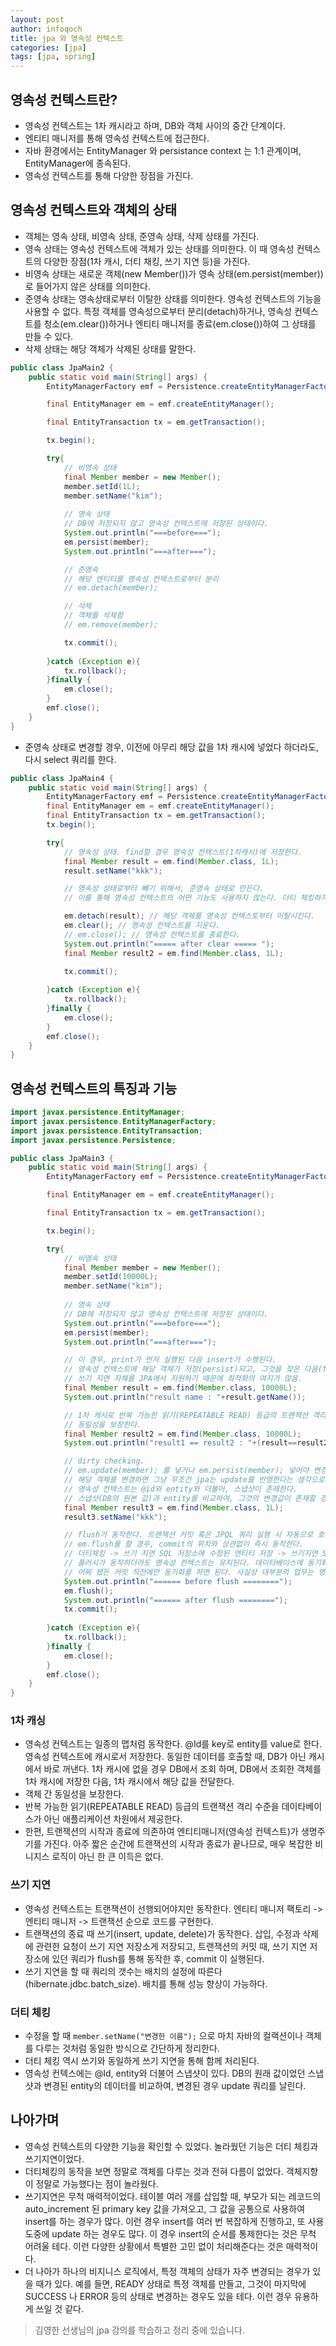 ```yaml
---
layout: post
author: infoqoch
title: jpa 와 영속성 컨텍스트
categories: [jpa]
tags: [jpa, spring]
---
```


## 영속성 컨텍스트란?
- 영속성 컨텍스트는 1차 캐시라고 하며, DB와 객체 사이의 중간 단계이다. 
- 엔티티 매니저를 통해 영속성 컨텍스트에 접근한다. 
- 자바 환경에서는 EntityManager 와 persistance context 는 1:1 관계이며, EntityManager에 종속된다. 
- 영속성 컨텍스트를 통해 다양한 장점을 가진다.

## 영속성 컨텍스트와 객체의 상태
- 객체는 영속 상태, 비영속 상태, 준영속 상태, 삭제 상태를 가진다.
- 영속 상태는 영속성 컨텍스트에 객체가 있는 상태를 의미한다. 이 때 영속성 컨텍스트의 다양한 장점(1차 캐시, 더티 채킹, 쓰기 지연 등)을 가진다.
- 비영속 상태는 새로운 객체(new Member())가 영속 상태(em.persist(member))로 들어가지 않은 상태를 의미한다. 
- 준영속 상태는 영속상태로부터 이탈한 상태를 의미한다. 영속성 컨텍스트의 기능을 사용할 수 없다. 특정 객체를 영속성으로부터 분리(detach)하거나, 영속성 컨텍스트를 청소(em.clear())하거나 엔티티 매니저를 종료(em.close())하여 그 상태를 만들 수 있다. 
- 삭제 상태는 해당 객체가 삭제된 상태를 말한다. 

```java
public class JpaMain2 {
    public static void main(String[] args) {
        EntityManagerFactory emf = Persistence.createEntityManagerFactory("hello");

        final EntityManager em = emf.createEntityManager();

        final EntityTransaction tx = em.getTransaction();

        tx.begin();

        try{
            // 비영속 상태
            final Member member = new Member();
            member.setId(1L);
            member.setName("kim");
            
            // 영속 상태
            // DB에 저장되지 않고 영속성 컨텍스트에 저장된 상태이다.
            System.out.println("===before===");
            em.persist(member);
            System.out.println("===after===");

            // 준영속
            // 해당 엔티티를 영속성 컨텍스트로부터 분리
            // em.detach(member);

            // 삭제
            // 객체를 삭제함
            // em.remove(member);

            tx.commit();
            
        }catch (Exception e){
            tx.rollback();
        }finally {
            em.close();
        }
        emf.close();
    }
}
```

- 준영속 상태로 변경할 경우, 이전에 아무리 해당 값을 1차 캐시에 넣었다 하더라도, 다시 select 쿼리를 한다. 

```java
public class JpaMain4 {
    public static void main(String[] args) {
        EntityManagerFactory emf = Persistence.createEntityManagerFactory("hello");
        final EntityManager em = emf.createEntityManager();
        final EntityTransaction tx = em.getTransaction();
        tx.begin();

        try{
            // 영속성 상태. find할 경우 영속성 컨텍스트(1차캐시)에 저장한다.
            final Member result = em.find(Member.class, 1L);
            result.setName("kkk");

            // 영속성 상태로부터 빼기 위해서, 준영속 상태로 만든다.
            // 이를 통해 영속성 컨텍스트의 어떤 기능도 사용하지 않는다. 더티 체킹하지 않아 db의 값을 변경할 수 없다.

            em.detach(result); // 해당 객체를 영속성 컨텍스토부터 이탈시킨다.
            em.clear(); // 영속성 컨텍스트를 지운다.
            // em.close(); // 영속성 컨텍스트를 종료한다.
            System.out.println("===== after clear ===== ");
            final Member result2 = em.find(Member.class, 1L);

            tx.commit();
            
        }catch (Exception e){
            tx.rollback();
        }finally {
            em.close();
        }
        emf.close();
    }
}
```

## 영속성 컨텍스트의 특징과 기능

```java
import javax.persistence.EntityManager;
import javax.persistence.EntityManagerFactory;
import javax.persistence.EntityTransaction;
import javax.persistence.Persistence;

public class JpaMain3 {
    public static void main(String[] args) {
        EntityManagerFactory emf = Persistence.createEntityManagerFactory("hello");

        final EntityManager em = emf.createEntityManager();

        final EntityTransaction tx = em.getTransaction();

        tx.begin();

        try{
            // 비영속 상태
            final Member member = new Member();
            member.setId(10000L);
            member.setName("kim");
            
            // 영속 상태
            // DB에 저장되지 않고 영속성 컨텍스트에 저장된 상태이다.
            System.out.println("===before===");
            em.persist(member);
            System.out.println("===after===");

            // 이 경우, print가 먼저 실행된 다음 insert가 수행된다.
            // 영속성 컨텍스트에 해당 객체가 저장(persist)되고, 그것을 찾은 다음(find), 트랜잭션이 종료 될 때 db에 저장(insert into..)한다. 쓰기 지연.
            // 쓰기 지연 자체를 JPA에서 지원하기 때문에 최적화의 여지가 많음.
            final Member result = em.find(Member.class, 10000L);
            System.out.println("result name : "+result.getName());

            // 1차 캐시로 반복 가능한 읽기(REPEATABLE READ) 등급의 트랜잭션 격리 수준을 데이타베이스가 아닌 애플리케이션 차원에서 제공.
            // 동일성을 보장한다.
            final Member result2 = em.find(Member.class, 10000L);
            System.out.println("result1 == result2 : "+(result==result2));

            // dirty checking.
            // em.update(member); 를 넣거나 em.persist(member); 넣어야 변경할 수 있냐고 할 수 있음. 하지만 컬랙션을 다루는 것처럼 jpa를 다룬다.
            // 해당 객체를 변경하면 그냥 무조건 jpa는 update를 반영한다는 생각으로 코드를 짜야 한다.
            // 영속성 컨텍스트는 @id와 entity와 더불어, 스냅샷이 존재한다.
            // 스냅샷(DB의 원본 값)과 entity를 비교하여, 그것의 변경값이 존재할 경우, 쓰기지연 저장소에 update 쿼리를 저장해놓고, 마지막에 쓰기한다.
            final Member result3 = em.find(Member.class, 1L);
            result3.setName("kkk");

            // flush가 동작한다. 트랜잭션 커밋 혹은 JPQL 쿼리 실행 시 자동으로 호출된다.
            // em.flush를 할 경우, commit의 위치와 상관없이 즉시 동작한다.
            // 더티체킹 -> 쓰기 지연 SQL 저장소에 수정된 엔티티 저장 -> 쓰기지연 SQL 저장소의 쿼리를 데이타베이스에 전송(입력, 수정, 삭제)
            // 플러시가 동작하더라도 영속성 컨텍스트는 유지된다. 데이타베이스에 동기화할 뿐이다.
            // 어찌 됐든 커밋 직전에만 동기화를 하면 된다. 사실상 대부분의 업무는 영속성 엔티티에 위임한다.
            System.out.println("====== before flush ========");
            em.flush();
            System.out.println("====== after flush ========");
            tx.commit();
            
        }catch (Exception e){
            tx.rollback();
        }finally {
            em.close();
        }
        emf.close();
    }
}
```

### 1차 캐싱
- 영속성 컨텍스트는 일종의 맵처럼 동작한다. @Id를 key로 entity를 value로 한다. 영속성 컨텍스트에 캐시로서 저장한다. 동일한 데이터를 호출할 때, DB가 아닌 캐시에서 바로 꺼낸다. 1차 캐시에 없을 경우 DB에서 조회 하며, DB에서 조회한 객체를 1차 캐시에 저장한 다음, 1차 캐시에서 해당 값을 전달한다. 
- 객체 간 동일성을 보장한다.  
- 반복 가능한 읽기(REPEATABLE READ) 등급의 트랜잭션 격리 수준을 데이타베이스가 아닌 애플리케이션 차원에서 제공한다.
- 한편, 트랜잭션의 시작과 종료에 의존하여 엔티티매니저(영속성 컨텍스트)가 생명주기를 가진다. 아주 짧은 순간에 트랜잭션의 시작과 종료가 끝나므로, 매우 복잡한 비니지스 로직이 아닌 한 큰 이득은 없다. 

### 쓰기 지연
- 영속성 컨텍스트는 트랜잭션이 선행되어야지만 동작한다. 엔티티 매니저 팩토리 -> 엔티티 매니저 -> 트랜잭션 순으로 코드를 구현한다. 
- 트랜잭션의 종료 때 쓰기(insert, update, delete)가 동작한다. 삽입, 수정과 삭제에 관련한 요청이 쓰기 지연 저장소게 저장되고, 트랜잭션의 커밋 때, 쓰기 지연 저장소에 있던 쿼리가 flush를 통해 동작한 후, commit 이 실행된다. 
- 쓰기 지연을 할 때 쿼리의 갯수는 배치의 설정에 따른다(hibernate.jdbc.batch_size). 배치를 통해 성능 향상이 가능하다. 

### 더티 체킹 
- 수정을 할 때 `member.setName("변경한 이름");` 으로 마치 자바의 컬랙션이나 객체를 다루는 것처럼 동일한 방식으로 간단하게 정리한다. 
- 더티 체킹 역시 쓰기와 동일하게 쓰기 지연을 통해 함께 처리된다. 
- 영속성 컨텍스에는 @Id, entity와 더불어 스냅샷이 있다. DB의 원래 값이었던 스냅샷과 변경된 entity의 데이터를 비교하여, 변경된 경우 update 쿼리를 날린다. 


## 나아가며
- 영속성 컨텍스트의 다양한 기능을 확인할 수 있었다. 놀라웠던 기능은 더티 체킹과 쓰기지연이었다. 
- 더티체킹의 동작을 보면 정말로 객체를 다루는 것과 전혀 다름이 없었다. 객체지향이 정말로 가능했다는 점이 놀라웠다.
- 쓰기지연은 무척 매력적이었다. 테이블 여러 개를 삽입할 때, 부모가 되는 레코드의 auto_increment 된 primary key 값을 가져오고, 그 값을 공통으로 사용하여 insert를 하는 경우가 많다. 이런 경우 insert를 여러 번 복잡하게 진행하고, 또 사용 도중에 update 하는 경우도 많다. 이 경우 insert의 순서를 통제한다는 것은 무척 어려울 테다. 이런 다양한 상황에서 특별한 고민 없이 처리해준다는 것은 매력적이다. 
- 더 나아가 하나의 비지니스 로직에서, 특정 객체의 상태가 자주 변경되는 경우가 있을 때가 있다. 예를 들면, READY 상태로 특정 객체를 만들고, 그것이 마지막에 SUCCESS 나 ERROR 등의 상태로 변경하는 경우도 있을 테다. 이런 경우 유용하게 쓰일 것 같다. 

> 김영한 선생님의 jpa 강의를 학습하고 정리 중에 있습니다. 